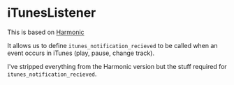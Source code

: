 iTunesListener
==============
This is based on [Harmonic](http://github.com/supapuerco/harmonic/tree/master/Dashboard%20Plugin/)

It allows us to define `itunes_notification_recieved` to be called
when an event occurs in iTunes (play, pause, change track).

I've stripped everything from the Harmonic version but the
stuff required for `itunes_notification_recieved`.

